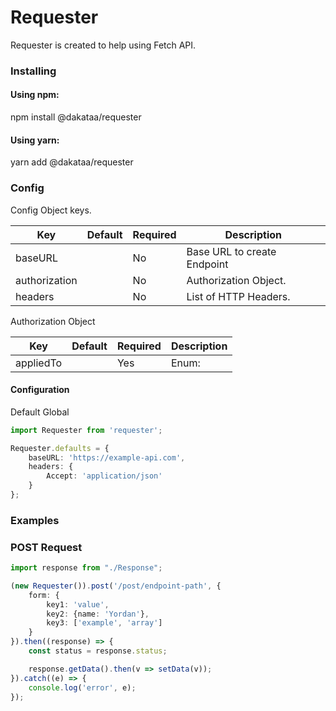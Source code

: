 # Requester
Requester is created to help using Fetch API.

### Installing

#### Using npm:
npm install @dakataa/requester

#### Using yarn:
yarn add @dakataa/requester


### Config

Config Object keys.

| Key           | Default | Required | Description                 |
|---------------|---------|----------|-----------------------------|
| baseURL       |         | No       | Base URL to create Endpoint |
| authorization |         | No       | Authorization Object.       |
| headers       |         | No       | List of HTTP Headers.       |

Authorization Object

| Key       | Default | Required | Description                    |
|-----------|---------|----------|--------------------------------|
| appliedTo |         | Yes      |  Enum:  |


#### Configuration

Default Global
```typescript
import Requester from 'requester';

Requester.defaults = {
    baseURL: 'https://example-api.com',
    headers: {
        Accept: 'application/json'
    }
};
```


### Examples

### POST Request

```typescript
import response from "./Response";

(new Requester()).post('/post/endpoint-path', {
    form: {
        key1: 'value',
        key2: {name: 'Yordan'},
        key3: ['example', 'array']
    }
}).then((response) => {
    const status = response.status;

    response.getData().then(v => setData(v));
}).catch((e) => {
    console.log('error', e);
});
```
